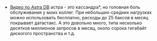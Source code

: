 - [Видео по Astra DB](https://youtu.be/Ae4GABykRoM)
астра - это кассандра*, но головная боль обслуживания у моих коллег. При небольших-средних нагрузках можно использовать бесплатно, расходы до 25 баксов в месяц покрывает датастакс. А это довольно много, типа несколько десятков миллионов запросов в месяц, около сорока гигабайт дискогого пространства и т.д.
